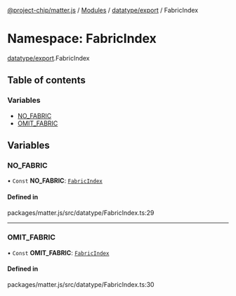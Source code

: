 [@project-chip/matter.js](../README.md) / [Modules](../modules.md) / [datatype/export](datatype_export.md) / FabricIndex

# Namespace: FabricIndex

[datatype/export](datatype_export.md).FabricIndex

## Table of contents

### Variables

- [NO\_FABRIC](datatype_export.FabricIndex.md#no_fabric)
- [OMIT\_FABRIC](datatype_export.FabricIndex.md#omit_fabric)

## Variables

### NO\_FABRIC

• `Const` **NO\_FABRIC**: [`FabricIndex`](datatype_export.md#fabricindex)

#### Defined in

packages/matter.js/src/datatype/FabricIndex.ts:29

___

### OMIT\_FABRIC

• `Const` **OMIT\_FABRIC**: [`FabricIndex`](datatype_export.md#fabricindex)

#### Defined in

packages/matter.js/src/datatype/FabricIndex.ts:30
